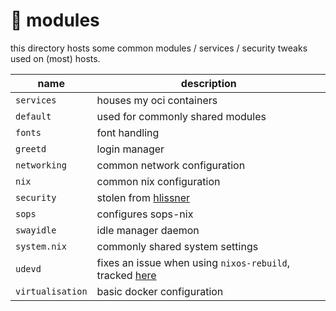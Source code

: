 # :electric_plug: modules

this directory hosts some common modules / services / security tweaks used on (most) hosts.

name            | description
--------------- | -----------
`services`      | houses my oci containers
`default`       | used for commonly shared modules
`fonts`         | font handling
`greetd`        | login manager
`networking`    | common network configuration
`nix`           | common nix configuration
`security`      | stolen from [hlissner](https://github.com/hlissner)
`sops`          | configures sops-nix
`swayidle`      | idle manager daemon
`system.nix`    | commonly shared system settings
`udevd`         | fixes an issue when using `nixos-rebuild`, tracked [here](https://github.com/NixOS/nixpkgs/issues/180175)
`virtualisation`| basic docker configuration